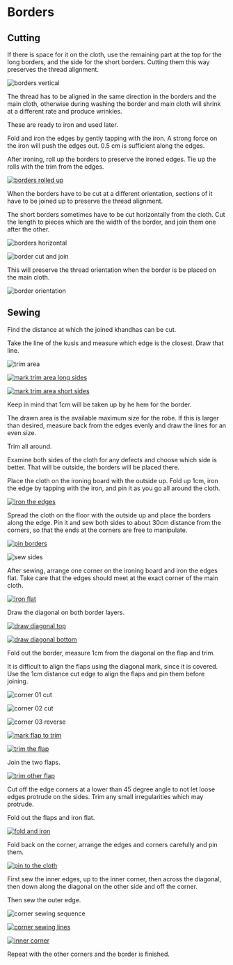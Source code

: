 # Borders

## Cutting

If there is space for it on the cloth, use the remaining part at the top for the
long borders, and the side for the short borders. Cutting them this way
preserves the thread alignment.

![borders vertical](/img/sanghati/figures/border-orientation-vertical.jpg)

The thread has to be aligned in the same direction in the borders and the main
cloth, otherwise during washing the border and main cloth will shrink at a
different rate and produce wrinkles.

These are ready to iron and used later.

Fold and iron the edges by gently tapping with the iron. A strong force on the
iron will push the edges out. 0.5 cm is sufficient along the edges.

After ironing, roll up the borders to preserve the ironed edges. Tie up the
rolls with the trim from the edges.

[![borders rolled up](/img/sanghati/photos/borders-rolled-up-w500.jpg)](/img/sanghati/photos/borders-rolled-up-orig.jpg)

When the borders have to be cut at a different orientation, sections of it
have to be joined up to preserve the thread alignment.

The short borders sometimes have to be cut horizontally from the cloth. Cut the
length to pieces which are the width of the border, and join them one after the
other.

![borders horizontal](/img/sanghati/figures/border-orientation-horizontal.jpg)

![border cut and join](/img/sanghati/figures/border-cut-and-join.jpg)

This will preserve the thread orientation when the border is be placed on the
main cloth.

![border orientation](/img/sanghati/figures/border-orientation-on-cloth.jpg)


## Sewing

Find the distance at which the joined khandhas can be cut.

Take the line of the kusis and measure which edge is the closest. Draw that
line.

![trim area](/img/borders/figures/trim-area.jpg)

[![mark trim area long sides](/img/borders/photos/mark-trim-area-w500.jpg)](/img/borders/photos/mark-trim-area-orig.jpg)

[![mark trim area short sides](/img/borders/photos/mark-trim-area-side-w500.jpg)](/img/borders/photos/mark-trim-area-side-orig.jpg)

Keep in mind that 1cm will be taken up by he hem for the border.

The drawn area is the available maximum size for the robe. If this is larger
than desired, measure back from the edges evenly and draw the lines for an even
size.

Trim all around.

Examine both sides of the cloth for any defects and choose which side is better.
That will be outside, the borders will be placed there.

Place the cloth on the ironing board with the outside up. Fold up 1cm, iron the
edge by tapping with the iron, and pin it as you go all around the cloth.

[![iron the edges](/img/borders/photos/iron-edges-and-pin-w500.jpg)](/img/borders/photos/iron-edges-and-pin-orig.jpg)

Spread the cloth on the floor with the outside up and place the borders along
the edge. Pin it and sew both sides to about 30cm distance from the corners, so
that the ends at the corners are free to manipulate.

[![pin borders](/img/borders/photos/pin-borders-w500.jpg)](/img/borders/photos/pin-borders-orig.jpg)

![sew sides](/img/borders/figures/sew-sides.jpg)

After sewing, arrange one corner on the ironing board and iron the edges flat.
Take care that the edges should meet at the exact corner of the main cloth.

[![iron flat](/img/borders/photos/corner-01-arrange-and-iron-flat-w500.jpg)](/img/borders/photos/corner-01-arrange-and-iron-flat-orig.jpg)

Draw the diagonal on both border layers.

[![draw diagonal top](/img/borders/photos/corner-02-mark-diagonal-top-w500.jpg)](/img/borders/photos/corner-02-mark-diagonal-top-orig.jpg)

[![draw diagonal bottom](/img/borders/photos/corner-03-mark-diagonal-bottom-w500.jpg)](/img/borders/photos/corner-03-mark-diagonal-bottom-orig.jpg)

Fold out the border, measure 1cm from the diagonal on the flap and trim.

It is difficult to align the flaps using the diagonal mark, since it is covered.
Use the 1cm distance cut edge to align the flaps and pin them before joining.

![corner 01 cut](/img/borders/figures/corner-01-cut.jpg)

![corner 02 cut](/img/borders/figures/corner-02-cut.jpg)

![corner 03 reverse](/img/borders/figures/corner-03-reverse.jpg)

[![mark flap to trim](/img/borders/photos/corner-05-mark-flap-to-trim-w500.jpg)](/img/borders/photos/corner-05-mark-flap-to-trim-orig.jpg)

[![trim the flap](/img/borders/photos/corner-06-trim-flap-w500.jpg)](/img/borders/photos/corner-06-trim-flap-orig.jpg)

Join the two flaps.

[![trim other flap](/img/borders/photos/corner-09-trim-w500.jpg)](/img/borders/photos/corner-09-trim-orig.jpg)

Cut off the edge corners at a lower than 45 degree angle to not let loose edges
protrude on the sides. Trim any small irregularities which may protrude.

Fold out the flaps and iron flat.

[![fold and iron](/img/borders/photos/corner-10-flatten-w500.jpg)](/img/borders/photos/corner-10-flatten-orig.jpg)

Fold back on the corner, arrange the edges and corners carefully and pin them.

[![pin to the cloth](/img/borders/photos/corner-11-pin-to-cloth-w500.jpg)](/img/borders/photos/corner-11-pin-to-cloth-orig.jpg)

First sew the inner edges, up to the inner corner, then across the diagonal, then
down along the diagonal on the other side and off the corner.

Then sew the outer edge.

![corner sewing sequence](/img/borders/figures/corner-sewing-sequence.jpg)

[![corner sewing lines](/img/borders/photos/corner-12-sewing-lines-w500.jpg)](/img/borders/photos/corner-12-sewing-lines-orig.jpg)

[![inner corner](/img/borders/photos/corner-13-sewing-inner-corner-w500.jpg)](/img/borders/photos/corner-13-sewing-inner-corner-orig.jpg)

Repeat with the other corners and the border is finished.


